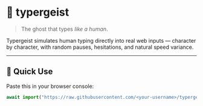 # 👻 typergeist

> The ghost that types *like a human*.

Typergeist simulates human typing directly into real web inputs — character by character, with random pauses, hesitations, and natural speed variance.

---

## 🚀 Quick Use

Paste this in your browser console:
```js
await import("https://raw.githubusercontent.com/<your-username>/typergeist/main/typer.js");
